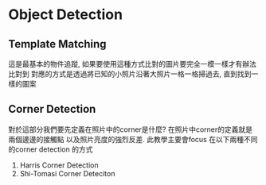 # Object Detection

## Template Matching
這是最基本的物件追蹤, 如果要使用這種方式比對的圖片要完全一模一樣才有辦法比對到
對應的方式是透過將已知的小照片沿著大照片一格一格掃過去, 直到找到一樣的圖案

## Corner Detection
對於這部分我們要先定義在照片中的corner是什麼? 在照片中corner的定義就是兩個邊邊的接觸點
以及照片亮度的強烈反差.
此教學主要會focus 在以下兩種不同的corner detection 的方式
1. Harris Corner Detection
2. Shi-Tomasi Corner Deteciton



